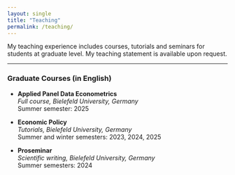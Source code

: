 ```yaml
---
layout: single
title: "Teaching"
permalink: /teaching/
---
```


My teaching experience includes courses, tutorials and seminars for students at graduate level.
My teaching statement is available upon request.

---


### Graduate Courses (in English)

- **Applied Panel Data Econometrics**  
  *Full course, Bielefeld University, Germany*  
  Summer semester: 2025

- **Economic Policy**  
  *Tutorials, Bielefeld University, Germany*  
  Summer and winter semesters: 2023, 2024, 2025

- **Proseminar**  
  *Scientific writing, Bielefeld University, Germany*  
  Summer semesters: 2024
  

